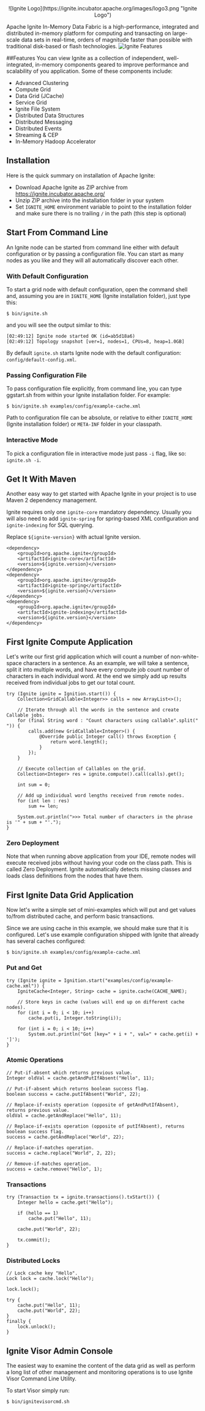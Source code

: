 <center>
![Ignite Logo](https://ignite.incubator.apache.org/images/logo3.png "Ignite Logo")
</center>

Apache Ignite In-Memory Data Fabric is a high-performance, integrated and distributed in-memory platform for computing and transacting on large-scale data sets in real-time, orders of magnitude faster than possible with traditional disk-based or flash technologies.
![Ignite Features](https://ignite.incubator.apache.org/images/apache-ignite.png "Ignite Features")

##Features
You can view Ignite as a collection of independent, well-integrated, in-memory components geared to improve performance and scalability of you application. Some of these components include:

  * Advanced Clustering
  * Compute Grid
  * Data Grid (JCache)
  * Service Grid
  * Ignite File System
  * Distributed Data Structures
  * Distributed Messaging
  * Distributed Events
  * Streaming & CEP
  * In-Memory Hadoop Accelerator

## Installation
Here is the quick summary on installation of Apache Ignite:
  * Download Apache Ignite as ZIP archive from https://ignite.incubator.apache.org/
  * Unzip ZIP archive into the installation folder in your system
  * Set `IGNITE_HOME` environment variable to point to the installation folder and make sure there is no trailing `/` in the path (this step is optional)

## Start From Command Line
An Ignite node can be started from command line either with default configuration or by passing a configuration file. You can start as many nodes as you like and they will all automatically discover each other.

### With Default Configuration
To start a grid node with default configuration, open the command shell and, assuming you are in `IGNITE_HOME` (Ignite installation folder), just type this:

	$ bin/ignite.sh

and you will see the output similar to this:

	[02:49:12] Ignite node started OK (id=ab5d18a6)
	[02:49:12] Topology snapshot [ver=1, nodes=1, CPUs=8, heap=1.0GB]

By default `ignite.sh` starts Ignite node with the default configuration: `config/default-config.xml`.

### Passing Configuration File
To pass configuration file explicitly,  from command line, you can type ggstart.sh <path to configuration file> from within your Ignite installation folder. For example:

	$ bin/ignite.sh examples/config/example-cache.xml

Path to configuration file can be absolute, or relative to either `IGNITE_HOME` (Ignite installation folder) or `META-INF` folder in your classpath.

### Interactive Mode
To pick a configuration file in interactive mode just pass `-i` flag, like so: `ignite.sh -i`.

## Get It With Maven
Another easy way to get started with Apache Ignite in your project is to use Maven 2 dependency management.

Ignite requires only one `ignite-core` mandatory dependency. Usually you will also need to add `ignite-spring` for spring-based XML configuration and `ignite-indexing` for SQL querying.

Replace `${ignite-version}` with actual Ignite version.

	<dependency>
	    <groupId>org.apache.ignite</groupId>
	    <artifactId>ignite-core</artifactId>
	    <version>${ignite.version}</version>
	</dependency>
	<dependency>
	    <groupId>org.apache.ignite</groupId>
	    <artifactId>ignite-spring</artifactId>
	    <version>${ignite.version}</version>
	</dependency>
	<dependency>
	    <groupId>org.apache.ignite</groupId>
	    <artifactId>ignite-indexing</artifactId>
	    <version>${ignite.version}</version>
	</dependency>

## First Ignite Compute Application
Let's write our first grid application which will count a number of non-white-space characters in a sentence. As an example, we will take a sentence, split it into multiple words, and have every compute job count number of characters in each individual word. At the end we simply add up results received from individual jobs to get our total count.

	try (Ignite ignite = Ignition.start()) {
	    Collection<GridCallable<Integer>> calls = new ArrayList<>();

	    // Iterate through all the words in the sentence and create Callable jobs.
	    for (final String word : "Count characters using callable".split(" ")) {
	        calls.add(new GridCallable<Integer>() {
	            @Override public Integer call() throws Exception {
	                return word.length();
	            }
	        });
	    }

	    // Execute collection of Callables on the grid.
	    Collection<Integer> res = ignite.compute().call(calls).get();

	    int sum = 0;

	    // Add up individual word lengths received from remote nodes.
	    for (int len : res)
	        sum += len;

	    System.out.println(">>> Total number of characters in the phrase is '" + sum + "'.");
	}

### Zero Deployment
Note that when running above application from your IDE, remote nodes will execute received jobs without having your code on the class path. This is called Zero Deployment. Ignite automatically detects missing classes and loads class definitions from the nodes that have them.

## First Ignite Data Grid Application
Now let's write a simple set of mini-examples which will put and get values to/from distributed cache, and perform basic transactions.

Since we are using cache in this example, we should make sure that it is configured. Let's use example configuration shipped with Ignite that already has several caches configured:

	$ bin/ignite.sh examples/config/example-cache.xml

### Put and Get

	try (Ignite ignite = Ignition.start("examples/config/example-cache.xml")) {
	    IgniteCache<Integer, String> cache = ignite.cache(CACHE_NAME);

	    // Store keys in cache (values will end up on different cache nodes).
	    for (int i = 0; i < 10; i++)
	        cache.put(i, Integer.toString(i));

	    for (int i = 0; i < 10; i++)
	        System.out.println("Got [key=" + i + ", val=" + cache.get(i) + ']');
	}

### Atomic Operations

	// Put-if-absent which returns previous value.
	Integer oldVal = cache.getAndPutIfAbsent("Hello", 11);

	// Put-if-absent which returns boolean success flag.
	boolean success = cache.putIfAbsent("World", 22);

	// Replace-if-exists operation (opposite of getAndPutIfAbsent), returns previous value.
	oldVal = cache.getAndReplace("Hello", 11);

	// Replace-if-exists operation (opposite of putIfAbsent), returns boolean success flag.
	success = cache.getAndReplace("World", 22);

	// Replace-if-matches operation.
	success = cache.replace("World", 2, 22);

	// Remove-if-matches operation.
	success = cache.remove("Hello", 1);

### Transactions

	try (Transaction tx = ignite.transactions().txStart()) {
	    Integer hello = cache.get("Hello");

	    if (hello == 1)
	        cache.put("Hello", 11);

	    cache.put("World", 22);

	    tx.commit();
	}

### Distributed Locks

	// Lock cache key "Hello".
	Lock lock = cache.lock("Hello");

	lock.lock();

	try {
	    cache.put("Hello", 11);
	    cache.put("World", 22);
	}
	finally {
	    lock.unlock();
	}

## Ignite Visor Admin Console
The easiest way to examine the content of the data grid as well as perform a long list of other management and monitoring operations is to use Ignite Visor Command Line Utility.

To start Visor simply run:

	$ bin/ignitevisorcmd.sh